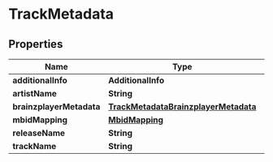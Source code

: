 

# TrackMetadata


## Properties

| Name | Type | Description | Notes |
|------------ | ------------- | ------------- | -------------|
|**additionalInfo** | **AdditionalInfo** |  |  [optional] |
|**artistName** | **String** |  |  [optional] |
|**brainzplayerMetadata** | [**TrackMetadataBrainzplayerMetadata**](TrackMetadataBrainzplayerMetadata.md) |  |  [optional] |
|**mbidMapping** | [**MbidMapping**](MbidMapping.md) |  |  [optional] |
|**releaseName** | **String** |  |  [optional] |
|**trackName** | **String** |  |  [optional] |



